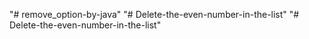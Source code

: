 "# remove_option-by-java" 
"# Delete-the-even-number-in-the-list" 
"# Delete-the-even-number-in-the-list" 
